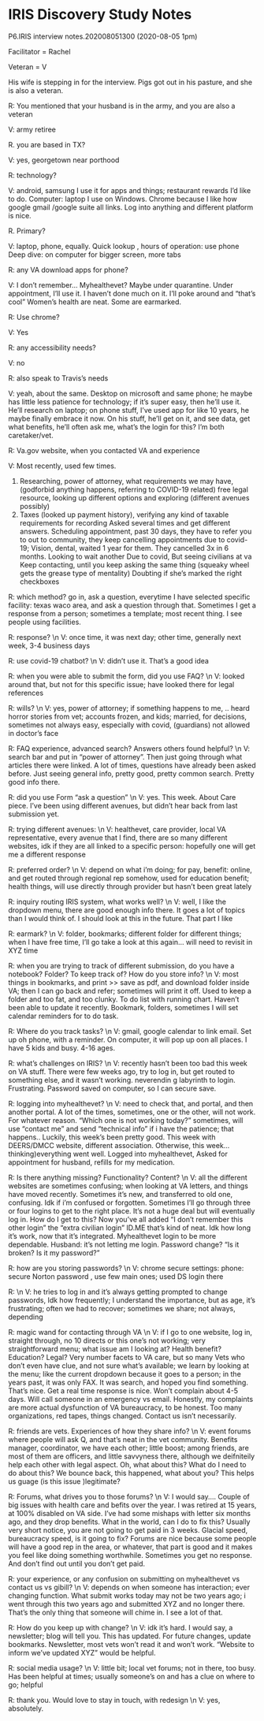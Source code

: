 # IRIS Discovery Study Notes

P6.IRIS interview notes.202008051300 (2020-08-05 1pm)

Facilitator = Rachel

Veteran = V

His wife is stepping in for the interview. Pigs got out in his pasture, and she is also a veteran.

R: You mentioned that your husband is in the army, and you are also a veteran

V: army retiree

R. you are based in TX?

V: yes, georgetown near porthood

R: technology?

V: android, samsung I use it for apps and things; restaurant rewards I’d like to do. Computer: laptop I use on Windows. Chrome because I like how google gmail /google suite all links. Log into anything and different platform is nice.

R. Primary?

V: laptop, phone, equally. Quick lookup , hours of operation: use phone
Deep dive: on computer for bigger screen, more tabs

R: any VA download apps for phone?

V: I don’t remember… Myhealthevet? Maybe under quarantine. Under appointment, I’ll use it. I haven’t done much on it.  I’ll poke around and “that’s cool” Women’s health are neat. Some are earmarked.

R: Use chrome?

V:  Yes

R: any accessibility needs?

V: no

R: also speak to Travis’s needs

V: yeah, about the same. Desktop on microsoft and same phone; he maybe has little less patience for technology; if it’s super easy, then he’ll use it. He’ll research on laptop; on phone stuff, I’ve used app for like 10 years, he maybe finally embrace it now. On his stuff, he’ll get on it, and see data, get what benefits, he’ll often ask me, what’s the login for this? I’m both caretaker/vet.

R: Va.gov website, when you contacted VA and experience

V: Most recently, used few times.
1. Researching, power of attorney, what requirements we may have, (godforbid anything happens, referring to COVID-19 related) free legal resource, looking up different options and exploring (different avenues possibly)
2. Taxes (looked up payment history), verifying any kind of taxable requirements for recording
Asked several times and get different answers. Scheduling appointment, past 30 days, they have to refer you to out to community, they keep cancelling appointments due to covid-19;
Vision, dental, waited 1 year for them. They cancelled 3x in 6 months. Looking to wait another
Due to covid, But seeing civilians at va
Keep contacting, until you keep asking the same thing (squeaky wheel gets the grease type of mentality)
Doubting if she’s marked the right checkboxes

R: which method?
 go in, ask a question, everytime I have selected specific facility: texas waco area, and ask a question through that. Sometimes I get a response from a person; sometimes a template; most recent thing. I see people using facilities.

R: response?
\n V: once time, it was next day; other time, generally next week, 3-4 business days

R: use covid-19 chatbot?
\n V: didn’t use it. That’s a good idea

R: when you were able to submit the form, did you use FAQ?
\n V: looked around that, but not for this specific issue; have looked there for legal references

R: wills?
\n V: yes, power of attorney; if something happens to me, .. heard horror stories from vet; accounts frozen, and kids; married, for decisions, sometimes not always easy, especially with covid, (guardians) not allowed in doctor’s face

R: FAQ experience, advanced search? Answers others found helpful?
\n V: search bar and put in “power of attorney”. Then just going through what articles there were linked. A lot of times, questions have already been asked before. Just seeing general info, pretty good, pretty common search. Pretty good info there.

R: did you use Form “ask a question”
\n V: yes. This week. About Care piece. I’ve been using different avenues, but didn’t hear back from last submission yet.

R: trying different avenues:
\n V: healthevet, care provider, local VA representative, every avenue that I find, there are so many different websites, idk if they are all linked to a specific person: hopefully  one will get me a different response

R: preferred order?
\n V: depend on what i’m doing; for pay, benefit: online, and get routed through regional rep somehow, used for education benefit; health things, will use directly through provider but hasn’t been great lately


R: inquiry routing IRIS system, what works well?
\n V: well, I like the dropdown menu, there are good enough info there. It goes a lot of topics than I would think of. I should look at this in the future. That part I like

R: earmark?
\n V: folder, bookmarks; different folder for different things; when I have free time, I’ll go take a look at this again… will need to revisit in XYZ time

R: when you are trying to track of different submission, do you have a notebook? Folder? To keep track of? How do you store info?
\n V: most things in bookmarks, and print >> save as pdf, and download folder inside VA; then I can go back and refer; sometimes will print it off. Used to keep a folder and too fat, and too clunky. To do list with running chart. Haven’t been able to update it recently. Bookmark, folders, sometimes I will set calendar reminders for to do task.

R: Where do you track tasks?
\n V: gmail, google calendar to link email. Set up oh phone, with a reminder. On computer, it will pop up oon all places. I have 5 kids and busy.  4-16 ages.

R: what’s challenges on IRIS?
\n V: recently hasn’t been too bad this week on VA stuff. There were few weeks ago, try to log in, but get routed to something else, and it wasn’t working. neverendin g labyrinth to login. Frustrating. Password saved on computer, so I can secure save.

R: logging into myhealthevet?
\n V: need to check that, and portal, and then another portal. A lot of the times, sometimes, one or the other, will not work. For whatever reason. “Which one is not working today?” sometimes, will use “contact me” and send “technical info” if i have the patience; that happens.. Luckily, this week’s been pretty good. This week with DEERS/DMCC website, different association. Otherwise, this week… thinking)everything went well. Logged into myhealthevet, Asked for appointment for husband, refills for my medication.

R: Is there anything missing? Functionality? Content?
\n V: all the different websites are sometimes confusing; when looking at VA letters, and things have moved recently. Sometimes it’s new, and transferred to old one, confusing. Idk if i’m confused or forgotten. Sometimes I’ll go through three or four logins to get to the right place. It’s not a huge deal but will eventually log in. How do I get to this? Now you’ve all added “I don’t remember this other login” the “extra civilian login” ID.ME that’s kind of neat. Idk how long it’s work, now that it’s integrated. Myhealthevet login to be more dependable. Husband: it’s not letting me login. Password change? “Is it broken? Is it my password?”

R: how are you storing passwords?
\n V: chrome secure settings: phone: secure Norton password , use few main ones; used DS login there


R:
\n V: he tries to log in and it’s always getting prompted to change passwords, Idk how frequently; I understand the importance, but as age, it’s frustrating; often we had to recover; sometimes we share; not always, depending

R: magic wand for contacting through VA
\n V: if I go to one website, log in, straight through, no 10 directs or this one’s not working; very straightforward menu; what issue am I looking at? Health benefit? Education? Legal? Very number facets to VA care, but so many Vets who don’t even have clue, and not sure what’s available; we learn by looking at the menu; like the current dropdown because it goes to a person; in the years past, it was only FAX. It was search, and hoped you find something. That’s  nice. Get a real time response is nice. Won’t complain about 4-5 days. Will call someone in an emergency vs email. Honestly, my complaints are more actual dysfunction of VA bureaucracy, to be honest. Too many organizations, red tapes, things changed. Contact us isn’t necessarily.


R: friends are vets. Experiences of how they share info?
\n V: event forums where people will ask Q, and that’s neat in the vet community. Benefits manager, coordinator, we have each other; little boost; among friends, are most of them are officers, and little savvyness there, although we deifniteily help each other with legal aspect. Oh, what about this? What do I need to do about this? We bounce back, this happened, what about you? This helps us guage (is this issue )legitimate?


R: Forums, what drives you to those forums?
\n V: I would say…. Couple of big issues with health care and befits over the year. I was retired at 15 years, at 100% disabled on VA side. I’ve had some mishaps with letter six months ago, and they drop benefits. What in the world, can I do to fix this? Usually very short notice, you are not going to get paid in 3 weeks. Glacial speed, bureaucracy speed, is it going to fix? Forums are nice because some people will have a good rep in the area, or whatever, that part is good and it makes you feel like doing something worthwhile. Sometimes you get no response. And don’t find out until you don’t get paid.  



R: your experience, or any confusion on submitting on myhealthevet vs contact us vs gibill?
\n V: depends on when someone has interaction; ever changing function. What submit works today may not be two years ago; i went through this two years ago and submitted XYZ and no longer there. That’s the only thing that someone will chime in. I see a lot of that.

R: How do you keep up with change?
\n V: idk it’s hard. I would say, a newsletter; blog will tell you. This has updated. For future changes, update bookmarks. Newsletter, most vets won’t read it and won’t work. “Website to inform we’ve updated XYZ” would be helpful.

R: social media usage?
\n V: little bit; local vet forums; not in there, too busy. Has been helpful at times; usually someone’s on and has a clue on where to go; helpful


R: thank you. Would love to stay in touch, with redesign
\n V: yes, absolutely.
